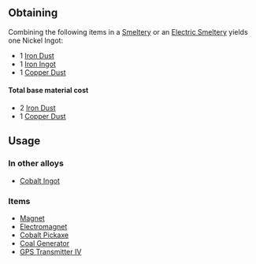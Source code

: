 
## Obtaining

Combining the following items in a [Smeltery](https://github.com/TheBusyBiscuit/Slimefun4/wiki/Smeltery) or an [Electric Smeltery](https://github.com/TheBusyBiscuit/Slimefun4/wiki/Electric-Smeltery) yields one Nickel Ingot:

* 1 [Iron Dust](https://github.com/TheBusyBiscuit/Slimefun4/wiki/Iron-Dust)
* 1 [Iron Ingot](https://github.com/TheBusyBiscuit/Slimefun4/wiki/Iron-Ingot)
* 1 [Copper Dust](https://github.com/TheBusyBiscuit/Slimefun4/wiki/Copper-Dust)

#### Total base material cost 

* 2 [Iron Dust](https://github.com/TheBusyBiscuit/Slimefun4/wiki/Iron-Dust)
* 1 [Copper Dust](https://github.com/TheBusyBiscuit/Slimefun4/wiki/Copper-Dust)

## Usage

### In other alloys

* [Cobalt Ingot](https://github.com/TheBusyBiscuit/Slimefun4/wiki/Cobalt-Ingot)

### Items

* [Magnet](https://github.com/TheBusyBiscuit/Slimefun4/wiki/Magnet)
* [Electromagnet](https://github.com/TheBusyBiscuit/Slimefun4/wiki/Electromagnet)
* [Cobalt Pickaxe](https://github.com/TheBusyBiscuit/Slimefun4/wiki/Cobalt-Pickaxe)
* [Coal Generator](https://github.com/TheBusyBiscuit/Slimefun4/wiki/Coal-Generator)
* [GPS Transmitter IV](https://github.com/TheBusyBiscuit/Slimefun4/wiki/GPS-Transmitter)
